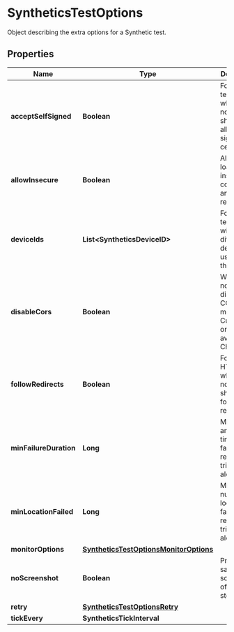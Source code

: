 

# SyntheticsTestOptions

Object describing the extra options for a Synthetic test.

## Properties

Name | Type | Description | Notes
------------ | ------------- | ------------- | -------------
**acceptSelfSigned** | **Boolean** | For SSL test, whether or not the test should allow self signed certificates. |  [optional]
**allowInsecure** | **Boolean** | Allows loading insecure content for an HTTP request. |  [optional]
**deviceIds** | **List&lt;SyntheticsDeviceID&gt;** | For browser test, array with the different device IDs used to run the test. |  [optional]
**disableCors** | **Boolean** | Whether or not to disable CORS mechanism. Currently only available for Chrome. |  [optional]
**followRedirects** | **Boolean** | For API HTTP test, whether or not the test should follow redirects. |  [optional]
**minFailureDuration** | **Long** | Minimum amount of time in failure required to trigger an alert. |  [optional]
**minLocationFailed** | **Long** | Minimum number of locations in failure required to trigger an alert. |  [optional]
**monitorOptions** | [**SyntheticsTestOptionsMonitorOptions**](SyntheticsTestOptionsMonitorOptions.md) |  |  [optional]
**noScreenshot** | **Boolean** | Prevents saving screenshots of the steps. |  [optional]
**retry** | [**SyntheticsTestOptionsRetry**](SyntheticsTestOptionsRetry.md) |  |  [optional]
**tickEvery** | **SyntheticsTickInterval** |  |  [optional]




